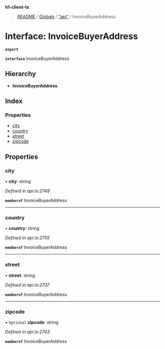 **h1-client-ts**

> [README](../README.md) / [Globals](../globals.md) / ["api"](../modules/_api_.md) / InvoiceBuyerAddress

# Interface: InvoiceBuyerAddress

**`export`** 

**`interface`** InvoiceBuyerAddress

## Hierarchy

* **InvoiceBuyerAddress**

## Index

### Properties

* [city](_api_.invoicebuyeraddress.md#city)
* [country](_api_.invoicebuyeraddress.md#country)
* [street](_api_.invoicebuyeraddress.md#street)
* [zipcode](_api_.invoicebuyeraddress.md#zipcode)

## Properties

### city

•  **city**: string

*Defined in api.ts:2749*

**`memberof`** InvoiceBuyerAddress

___

### country

•  **country**: string

*Defined in api.ts:2755*

**`memberof`** InvoiceBuyerAddress

___

### street

•  **street**: string

*Defined in api.ts:2737*

**`memberof`** InvoiceBuyerAddress

___

### zipcode

• `Optional` **zipcode**: string

*Defined in api.ts:2743*

**`memberof`** InvoiceBuyerAddress
